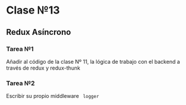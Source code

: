 # Clase №13

## Redux Asíncrono

### Tarea №1

Añadir al código de la clase Nº 11, la lógica de trabajo con el backend a través de redux y redux-thunk

### Tarea №2

Escribir su propio middleware ``` logger```
